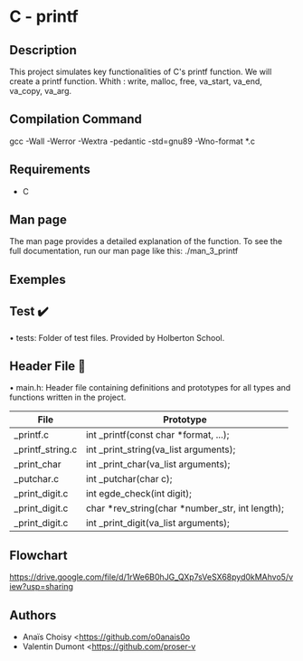 # C - printf

## Description
This project simulates key functionalities of C's printf function.
We will create a printf function. Whith :
    write, malloc, free, va_start, va_end, va_copy, va_arg.

## Compilation Command
gcc -Wall -Werror -Wextra -pedantic -std=gnu89 -Wno-format *.c

## Requirements
- C

## Man page
The man page provides a detailed explanation of the function. To see the full documentation, run our man page like this:
./man_3_printf

## Exemples


## Test ✔️

• tests: Folder of test files. Provided by Holberton School.


## Header File 📁

• main.h: Header file containing definitions and prototypes for all types and functions written in the project.

| File                      | Prototype                                         |
| -----------               | -----------                                       |
| _printf.c                 | int _printf(const char *format, ...);             |
| _printf_string.c          | int _print_string(va_list arguments);             |
| _print_char               | int _print_char(va_list arguments);               |
| _putchar.c                | int _putchar(char c);                             |
| _print_digit.c            | int egde_check(int digit);                        |
| _print_digit.c            | char *rev_string(char *number_str, int length);   |
| _print_digit.c            | int _print_digit(va_list arguments);              |

## Flowchart
https://drive.google.com/file/d/1rWe6B0hJG_QXp7sVeSX68pyd0kMAhvo5/view?usp=sharing

## Authors
* Anaïs Choisy <https://github.com/o0anais0o
* Valentin Dumont <https://github.com/proser-v